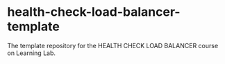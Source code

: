 # health-check-load-balancer-template
The template repository for the HEALTH CHECK LOAD BALANCER course on Learning Lab.
